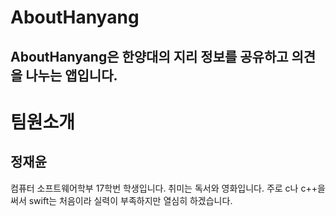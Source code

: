 # AboutHanyang

## AboutHanyang은 한양대의 지리 정보를 공유하고 의견을 나누는 앱입니다.

# 팀원소개

## 정재윤
컴퓨터 소프트웨어학부 17학번 학생입니다. 취미는 독서와 영화입니다. 주로 c나 c++을 써서 swift는 처음이라 실력이 부족하지만 열심히 하겠습니다.
